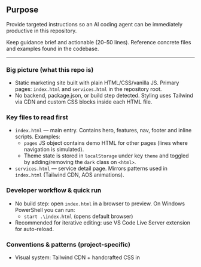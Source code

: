 ## Purpose
Provide targeted instructions so an AI coding agent can be immediately productive in this repository.

Keep guidance brief and actionable (20–50 lines). Reference concrete files and examples found in the codebase.

---

### Big picture (what this repo is)
- Static marketing site built with plain HTML/CSS/vanilla JS. Primary pages: `index.html` and `services.html` in the repository root.
- No backend, package.json, or build step detected. Styling uses Tailwind via CDN and custom CSS blocks inside each HTML file.

### Key files to read first
- `index.html` — main entry. Contains hero, features, nav, footer and inline scripts. Examples:
  - `pages` JS object contains demo HTML for other pages (lines where navigation is simulated).
  - Theme state is stored in `localStorage` under key `theme` and toggled by adding/removing the `dark` class on `<html>`.
- `services.html` — service detail page. Mirrors patterns used in `index.html` (Tailwind CDN, AOS animations).

### Developer workflow & quick run
- No build step: open `index.html` in a browser to preview. On Windows PowerShell you can run:
  - `start .\index.html` (opens default browser)
- Recommended for iterative editing: use VS Code Live Server extension for auto-reload.

### Conventions & patterns (project-specific)
- Visual system: Tailwind CDN + handcrafted CSS in <style> blocks. Keep small visual tweaks inline unless introducing a build tool.
- Dark theme: toggled by toggling `html.classList` value `dark`. Persisted in `localStorage` under `theme` — preserve this logic when refactoring.
- Navigation: `navigateTo(page)` in `index.html` currently shows a demo alert and stores theme; real multi-page routing is done by separate HTML files (e.g., `services.html`). Don't assume a SPA router.
- Animation: AOS library is used (AOS.init). Keep AOS data attributes when adding new sections.
- Reusable UI tokens: classes like `glass`, `feature-card`, `service-card`, and `btn-primary` are used across files — prefer to reuse these exact class names for consistent look.

### Integration & external dependencies
- External CDNs used (no lockfiles):
  - Tailwind CDN: `https://cdn.tailwindcss.com`
  - AOS CSS/JS: `https://cdnjs.cloudflare.com/ajax/libs/aos/2.3.4/...`
- Because assets are CDN-hosted, changes to design tokens should avoid assuming a local Tailwind build unless a build system is added.

### What an agent should do / avoid
- Do: Make minimal, local edits to HTML/CSS/JS. Use existing class names and data attributes (AOS) to maintain visuals and animations.
- Do: Preserve `localStorage` theme behavior and the mobile menu toggle (elements `#mobileMenuBtn`, `#mobileMenu`).
- Avoid: Adding a build system or changing CDNs without an explicit task from maintainers — this repo is intentionally simple and static.

### If merging with an existing `.github/copilot-instructions.md`
- Preserve any custom human-written sections. Update or add the sections: "Key files to read first", "Developer workflow", and "Conventions & patterns" with the exact notes above.

---

If anything here is unclear or you want more detail (e.g., proposal to add a build step, split CSS into files, or add tests), tell me which area to expand and I will update the file.
